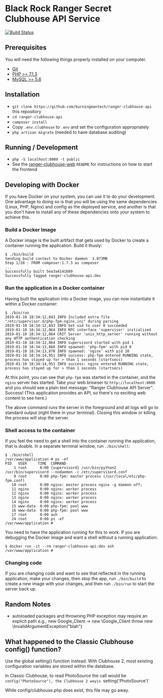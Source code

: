 # Black Rock Ranger Secret Clubhouse API Service

[![Build Status](https://github.com/burningmantech/ranger-clubhouse-api/workflows/CI%2fCD/badge.svg)](https://github.com/burningmantech/ranger-clubhouse-api/actions)

## Prerequisites

You will need the following things properly installed on your computer.

* [Git](https://git-scm.com/)
* [PHP >= 7.1.3](https://php.net/)
* [MySQL >= 5.6](https://www.mysql.com/downloads/)

## Installation

* `git clone https://github.com/burningmantech/ranger-clubhouse-api` this repository
* `cd ranger-clubhouse-api`
* `composer install`
* Copy `.env.clubhouse` to `.env` and set the configuration appropriately
* `php artisan migrate` (needed to have database auditing)

## Running / Development

* `php -S localhost:8000 -t public`
* See the [ranger-clubhouse-web](https://github.com/burningmantech/ranger-clubhouse-web) `README` for instructions on how to start the frontend

## Developing with Docker

If you have Docker on your system, you can use it to do your development.
One advantage to doing so is that you will be using the same dependencies (Linux, PHP, Nginx) and config as the deployed service, and another is that you don't have to install any of these dependencies onto your system to achieve this.

### Build a Docker Image

A Docker image is the built artifact that gets used by Docker to create a container running the application.
Build it thusly:

```console
$ ./bin/build
Sending build context to Docker daemon  3.073MB
Step 1/28 : FROM composer:1.7.3 as composer
...
Successfully built 5ea3a4141689
Successfully tagged ranger-clubhouse-api:dev
```

### Run the application in a Docker container

Having built the application into a Docker image, you can now instantiate it within a Docker container:

```console
$ ./bin/run
2019-01-10 18:34:12,843 INFO Included extra file "/etc/supervisor.d/php-fpm-nginx.ini" during parsing
2019-01-10 18:34:12,843 INFO Set uid to user 0 succeeded
2019-01-10 18:34:12,864 INFO RPC interface 'supervisor' initialized
2019-01-10 18:34:12,864 CRIT Server 'unix_http_server' running without any HTTP authentication checking
2019-01-10 18:34:12,864 INFO supervisord started with pid 1
2019-01-10 18:34:13,868 INFO spawned: 'php-fpm' with pid 9
2019-01-10 18:34:13,870 INFO spawned: 'nginx' with pid 10
2019-01-10 18:34:14,951 INFO success: php-fpm entered RUNNING state, process has stayed up for > than 1 seconds (startsecs)
2019-01-10 18:34:14,951 INFO success: nginx entered RUNNING state, process has stayed up for > than 1 seconds (startsecs)
```

At this point, you can see that `php-fpm` was started in the container, and the `nginx` server has started.
Take your web browser to `http://localhost:8000` and you should see a plain text message: "Ranger Clubhouse API Server".
Success!
(This application provides an API, so there's no exciting web content to see here.)

The above command runs the server in the foreground and all logs will go to standard output (right there in your terminal).
Closing this window or killing the process will stop the server.

### Shell access to the container

If you feel the need to get a shell into the container running the application, that is doable.
In a separate terminal window, run `./bin/shell`:

```console
$ ./bin/shell
/var/www/application # ps -ef
PID   USER     TIME  COMMAND
    1 root      0:00 {supervisord} /usr/bin/python2 /usr/bin/supervisord --nodaemon -c /etc/supervisord.conf
    9 root      0:00 php-fpm: master process (/usr/local/etc/php-fpm.conf)
   10 root      0:00 nginx: master process nginx -g daemon off;
   11 nginx     0:00 nginx: worker process
   12 nginx     0:00 nginx: worker process
   13 nginx     0:00 nginx: worker process
   14 nginx     0:00 nginx: worker process
   15 www-data  0:00 php-fpm: pool www
   16 www-data  0:00 php-fpm: pool www
   17 root      0:00 ash
   24 root      0:00 ps -ef
/var/www/application #
```

You need to have the application running for this to work.
If you are debugging the Docker image and want a shell without a running application:

```console
$ docker run -it --rm ranger-clubhouse-api:dev ash
/var/www/application #
```

### Changing code

If you are changing code and want to see that reflected in the running application, make your changes, then stop the app, run `./bin/build` to create a new image with your changes, and then run `./bin/run` to start the server back up.

## Random Notes

- autoloaded packages and throwning PHP exception may require an explicit path
  e.g., new Google_Client -> new \Google_Client
  throw new \InvalidArgumentException("blah")

## What happened to the Classic Clubhouse config() function?

Use the global setting() function instead. With Clubhouse 2, most existing configuration variables
are stored within the database.

In Classic Clubhouse, to read PhotoSource the call would be `config("PhotoSource"),
the Clubhouse 2 wayis `setting('PhotoSource')`

While config/clubhouse.php does exist, this file may go away.
